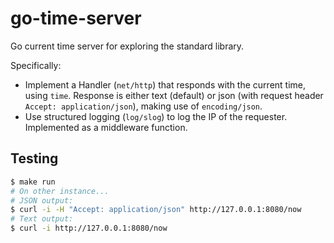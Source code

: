 # go-time-server

Go current time server for exploring the standard library.

Specifically:
- Implement a Handler (`net/http`) that responds with the current time, using `time`.
  Response is either text (default) or json (with request header `Accept: application/json`),
  making use of `encoding/json`.
- Use structured logging (`log/slog`) to log the IP of the requester.
  Implemented as a middleware function.

## Testing

```sh
$ make run
# On other instance...
# JSON output:
$ curl -i -H "Accept: application/json" http://127.0.0.1:8080/now
# Text output:
$ curl -i http://127.0.0.1:8080/now
```

